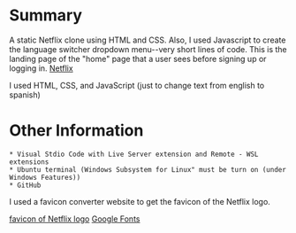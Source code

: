 # Summary
A static Netflix clone using HTML and CSS. Also, I used Javascript to create the language switcher dropdown menu--very short lines of code. This is the landing page of the "home" page that a user sees before signing up or logging in.
[Netflix](https://www.netflix.com/) 

I used HTML, CSS, and JavaScript (just to change text from english to spanish)

# Other Information
    * Visual Stdio Code with Live Server extension and Remote - WSL extensions
    * Ubuntu terminal (Windows Subsystem for Linux" must be turn on (under Windows Features))
    * GitHub
I used a favicon converter website to get the favicon of the Netflix logo. 

[favicon of Netflix logo](https://favicon.io/favicon-converter/)
[Google Fonts](https://fonts.google.com/)






